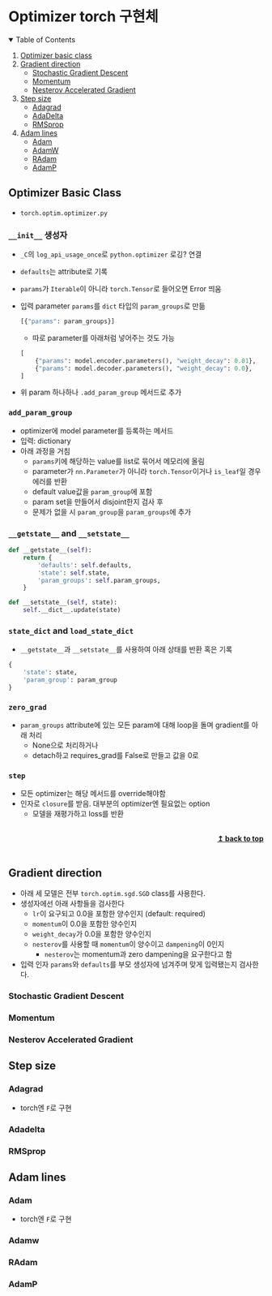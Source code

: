# Optimizer torch 구현체

<details open="open">
  <summary>Table of Contents</summary>
  <ol>
    <li>
      <a href="#optimizer-basic-class">Optimizer basic class</a>
    </li>
    <li>
      <a href="#gradient-direction">Gradient direction</a>
      <ul>
        <li><a href="#stochastic-gradient-descent">Stochastic Gradient Descent</a></li>
        <li><a href="#momentum">Momentum</a></li>
        <li><a href="#nesterov-accelerated-gradient">Nesterov Accelerated Gradient</a></li>
      </ul>
    </li>
    <li>
      <a href="#step-size">Step size</a>
      <ul>
        <li><a href="#adagrad">Adagrad</a></li>
        <li><a href="#adadelta">AdaDelta</a></li>
        <li><a href="#rmsprop">RMSprop</a></li>
      </ul>
    </li>
    <li>
      <a href="#adam-lines">Adam lines</a>
      <ul>
        <li><a href="#adam">Adam</a></li>
        <li><a href="#adamw">AdamW</a></li>
        <li><a href="#radam">RAdam</a></li>
        <li><a href="#adamp">AdamP</a></li>
      </ul>
    </li>
  </ol>
</details>

## Optimizer Basic Class
- `torch.optim.optimizer.py`

### `__init__` 생성자
- `_C`의 `log_api_usage_once`로 `python.optimizer` 로깅? 연결
- `defaults`는 attribute로 기록
- `params`가 `Iterable`이 아니라 `torch.Tensor`로 들어오면 Error 띄움
- 입력 parameter `params`를 `dict` 타입의 `param_groups`로 만듦

    ```python
    [{"params": param_groups}]
    ```
    - 따로 parameter를 아래처럼 넣어주는 것도 가능
    ```python
    [
        {"params": model.encoder.parameters(), "weight_decay": 0.01},
        {"params": model.decoder.parameters(), "weight_decay": 0.0},
    ]
    ```
- 위 param 하나하나 `.add_param_group` 메서드로 추가

### `add_param_group`
- optimizer에 model parameter를 등록하는 메서드
- 입력: dictionary
- 아래 과정을 거침
    - `params`키에 해당하는 value를 list로 묶어서 메모리에 올림
    - parameter가 `nn.Parameter`가 아니라 `torch.Tensor`이거나 `is_leaf`일 경우 에러를 반환
    - default value값을 `param_group`에 포함
    - param set을 만들어서 disjoint한지 검사 후
    - 문제가 없을 시 `param_group`을 `param_groups`에 추가

### `__getstate__` and `__setstate__`

```python
def __getstate__(self):
    return {
        'defaults': self.defaults,
        'state': self.state,
        'param_groups': self.param_groups,
    }

def __setstate__(self, state):
    self.__dict__.update(state)
```

### `state_dict` and `load_state_dict`
- `__getstate__`과 `__setstate__`를 사용하여 아래 상태를 반환 혹은 기록

```python
{
    'state': state,
    'param_group': param_group
}
```

### `zero_grad`
- `param_groups` attribute에 있는 모든 param에 대해 loop을 돌며 gradient를 아래 처리
    - None으로 처리하거나
    - detach하고 requires_grad를 False로 만들고 값을 0로

### `step`
- 모든 optimizer는 해당 메서드를 override해야함
- 인자로 `closure`를 받음. 대부분의 optimizer엔 필요없는 option
    - 모델을 재평가하고 loss를 반환



<br/>
<div align="right">
    <b><a href="#optimizer-torch-구현체">↥ back to top</a></b>
</div>
<br/>

## Gradient direction
- 아래 세 모델은 전부 `torch.optim.sgd.SGD` class를 사용한다.
- 생성자에선 아래 사항들을 검사한다
    - `lr`이 요구되고 0.0을 포함한 양수인지 (default: required)
    - `momentum`이 0.0을 포함한 양수인지
    - `weight_decay`가 0.0을 포함한 양수인지
    - `nesterov`를 사용할 때 `momentum`이 양수이고 `dampening`이 0인지
        - `nesterov`는 momentum과 zero dampening을 요구한다고 함
- 입력 인자 `params`와 `defaults`를 부모 생성자에 넘겨주며 맞게 입력됐는지 검사한다.

### Stochastic Gradient Descent


### Momentum

### Nesterov Accelerated Gradient

## Step size

### Adagrad
- torch엔 `F`로 구현

### Adadelta

### RMSprop

## Adam lines

### Adam
- torch엔 `F`로 구현

### Adamw

### RAdam

### AdamP
